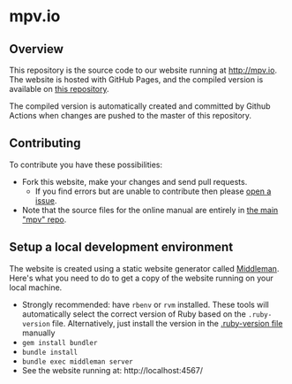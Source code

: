 mpv.io
======

Overview
--------

This repository is the source code to our website running at http://mpv.io.
The website is hosted with GitHub Pages, and the compiled version is available
on [this repository](https://github.com/mpv-player/mpv-player.github.io).

The compiled version is automatically created and committed by Github Actions when
changes are pushed to the master of this repository.

Contributing
------------

To contribute you have these possibilities:
- Fork this website, make your changes and send pull requests.
  - If you find errors but are unable to contribute then please [open a issue](https://github.com/mpv-player/mpv.io/issues/new).
- Note that the source files for the online manual are entirely in [the main "mpv" repo](https://github.com/mpv-player/mpv/tree/master/DOCS/man).

Setup a local development environment
-------------------------------------

The website is created using a static website generator called
[Middleman](http://middlemanapp.com/). Here's what you need to do to get a
copy of the website running on your local machine.

- Strongly recommended: have ``rbenv`` or ``rvm`` installed. These tools will automatically
  select the correct version of Ruby based on the ``.ruby-version`` file.
  Alternatively, just install the version in the [.ruby-version file](https://github.com/mpv-player/mpv.io/blob/master/.ruby-version) manually
- ``gem install bundler``
- ``bundle install``
- ``bundle exec middleman server``
- See the website running at: http://localhost:4567/
